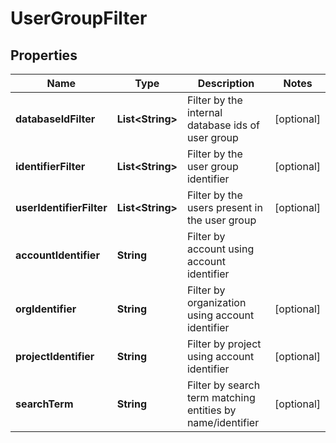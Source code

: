 # UserGroupFilter

## Properties
Name | Type | Description | Notes
------------ | ------------- | ------------- | -------------
**databaseIdFilter** | **List&lt;String&gt;** | Filter by the internal database ids of user group |  [optional]
**identifierFilter** | **List&lt;String&gt;** | Filter by the user group identifier |  [optional]
**userIdentifierFilter** | **List&lt;String&gt;** | Filter by the users present in the user group |  [optional]
**accountIdentifier** | **String** | Filter by account using account identifier | 
**orgIdentifier** | **String** | Filter by organization using account identifier |  [optional]
**projectIdentifier** | **String** | Filter by project using account identifier |  [optional]
**searchTerm** | **String** | Filter by search term matching entities by name/identifier |  [optional]
